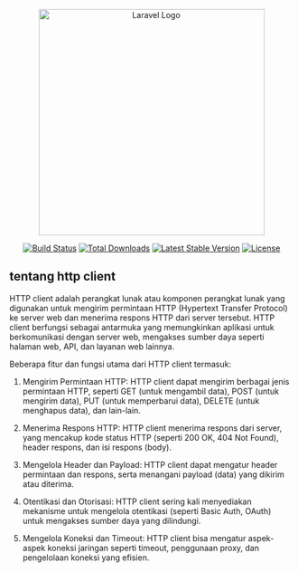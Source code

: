 <p align="center"><a href="https://laravel.com" target="_blank"><img src="https://raw.githubusercontent.com/laravel/art/master/logo-lockup/5%20SVG/2%20CMYK/1%20Full%20Color/laravel-logolockup-cmyk-red.svg" width="400" alt="Laravel Logo"></a></p>

<p align="center">
<a href="https://github.com/laravel/framework/actions"><img src="https://github.com/laravel/framework/workflows/tests/badge.svg" alt="Build Status"></a>
<a href="https://packagist.org/packages/laravel/framework"><img src="https://img.shields.io/packagist/dt/laravel/framework" alt="Total Downloads"></a>
<a href="https://packagist.org/packages/laravel/framework"><img src="https://img.shields.io/packagist/v/laravel/framework" alt="Latest Stable Version"></a>
<a href="https://packagist.org/packages/laravel/framework"><img src="https://img.shields.io/packagist/l/laravel/framework" alt="License"></a>
</p>

## tentang http client



HTTP client adalah perangkat lunak atau komponen perangkat lunak yang digunakan untuk mengirim permintaan HTTP (Hypertext Transfer Protocol) ke server web dan menerima respons HTTP dari server tersebut. HTTP client berfungsi sebagai antarmuka yang memungkinkan aplikasi untuk berkomunikasi dengan server web, mengakses sumber daya seperti halaman web, API, dan layanan web lainnya.

Beberapa fitur dan fungsi utama dari HTTP client termasuk:


1. Mengirim Permintaan HTTP: HTTP client dapat mengirim berbagai jenis permintaan HTTP, seperti GET (untuk mengambil data), POST (untuk mengirim data), PUT (untuk memperbarui data), DELETE (untuk menghapus data), dan lain-lain.


2. Menerima Respons HTTP: HTTP client menerima respons dari server, yang mencakup kode status HTTP (seperti 200 OK, 404 Not Found), header respons, dan isi respons (body).

3. Mengelola Header dan Payload: HTTP client dapat mengatur header permintaan dan respons, serta menangani payload (data) yang dikirim atau diterima.

4. Otentikasi dan Otorisasi: HTTP client sering kali menyediakan mekanisme untuk mengelola otentikasi (seperti Basic Auth, OAuth) untuk mengakses sumber daya yang dilindungi.

5. Mengelola Koneksi dan Timeout: HTTP client bisa mengatur aspek-aspek koneksi jaringan seperti timeout, penggunaan proxy, dan pengelolaan koneksi yang efisien.
